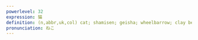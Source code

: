 ```yaml
---
powerlevel: 32
expression: 猫
definition: (n,abbr,uk,col) cat; shamisen; geisha; wheelbarrow; clay bed-warmer; submissive partner of a homosexual relationship; (P)
pronunciation: ねこ
---
```

